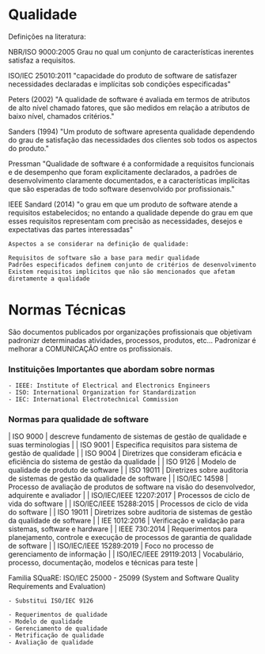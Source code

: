# Qualidade

Definições na literatura:

NBR/ISO 9000:2005
    Grau no qual um conjunto de características inerentes satisfaz a requisitos.

ISO/IEC 25010:2011
    "capacidade do produto de software de satisfazer necessidades declaradas e implícitas sob condições especificadas" 

Peters (2002)
    "A qualidade de software é avaliada em termos de atributos de alto nível chamado fatores, que são medidos em relação a atributos de baixo nível, chamados critérios."

Sanders (1994)
    "Um produto de software apresenta qualidade dependendo do grau de satisfação das necessidades dos clientes sob todos os aspectos do produto."

Pressman
    "Qualidade de software é a conformidade a requisitos funcionais e de desempenho que foram explicitamente declarados, a padrões de desenvolvimento claramente documentados, e a características implícitas que são esperadas de todo software desenvolvido por profissionais."

IEEE Sandard (2014)
    "o grau em que um produto de software atende a requisitos estabelecidos; no entando a qualidade depende do grau em que esses requisitos representam com precisão as necessidades, desejos e expectativas das partes interessadas"

    Aspectos a se considerar na definição de qualidade:

    Requisitos de software são a base para medir qualidade
    Padrões especificados definem conjunto de critérios de desenvolvimento
    Existem requisitos implícitos que não são mencionados que afetam diretamente a qualidade

# Normas Técnicas

São documentos publicados por organizações profissionais que objetivam padronizr determinadas atividades, processos, produtos, etc...
Padronizar é melhorar a COMUNICAÇÃO entre os profissionais.

### Instituições Importantes que abordam sobre normas

    - IEEE: Institute of Electrical and Electronics Engineers
    - ISO: International Organization for Standardization
    - IEC: International Electrotechnical Commission

### Normas para qualidade de software

| ISO 9000      | descreve fundamento de sistemas de gestão de qualidade e suas terminologias |
| ISO 9001      | Especifica requisitos para sistema de gestão de qualidade |
| ISO 9004      | Diretrizes que consideram eficácia e eficiência do sistema de gestão da qualidade |
| ISO 9126      | Modelo de qualidade de produto de software |
| ISO 19011     | Diretrizes sobre auditoria de sistemas de gestão da qualidade de software |
| ISO/IEC 14598 | Processo de avaliação de produtos de software na visão do desenvolvedor, adquirente e avaliador |
| ISO/IEC/IEEE 12207:2017 | Processos de ciclo de vida do software |
| ISO/IEC/IEEE 15288:2015 | Processos de ciclo de vida do software |
| ISO 19011     | Diretrizes sobre auditoria de sistemas de gestão da qualidade de software |
| IEE 1012:2016 | Verificação e validação para sistemas, software e hardware |
| IEEE 730:2014 | Requerimentos para planejamento, controle e execução de processos de garantia de qualidade de software |
| ISO/IEC/IEEE 15289:2019 | Foco no processo de gerenciamento de informação |
| ISO/IEC/IEEE 29119:2013 | Vocabulário, processo, documentação, modelos e técnicas para teste |

Familia SQuaRE: ISO/IEC 25000 - 25099
(System and Software Quality Requirements and Evaluation)

    - Substitui ISO/IEC 9126

    - Requerimentos de qualidade
    - Modelo de qualidade
    - Gerenciamento de qualidade
    - Metrificação de qualidade
    - Avaliação de qualidade
